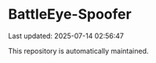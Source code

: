 # BattleEye-Spoofer

Last updated: 2025-07-14 02:56:47

This repository is automatically maintained.
